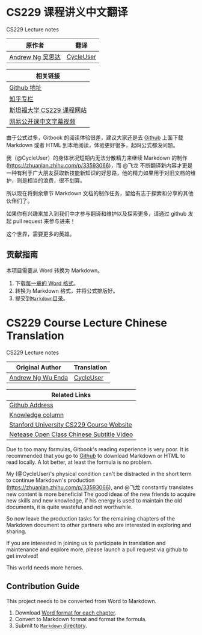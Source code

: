 # CS229 课程讲义中文翻译

CS229 Lecture notes

| 原作者 | 翻译 |
| --- | --- |
| [Andrew Ng  吴恩达](http://www.andrewng.org/) | [CycleUser](https://www.zhihu.com/people/cycleuser/columns) |

| 相关链接 |
| --- |
| [Github 地址](https://github.com/Kivy-CN/Stanford-CS-229-CN) |
| [知乎专栏](https://zhuanlan.zhihu.com/MachineLearn) |
| [斯坦福大学 CS229 课程网站](http://cs229.stanford.edu/) |
| [网易公开课中文字幕视频](http://open.163.com/movie/2008/1/M/C/M6SGF6VB4_M6SGHFBMC.html) |


由于公式过多，Gitbook 的阅读体验很差，建议大家还是去 [Github](https://github.com/Kivy-CN/Stanford-CS-229-CN) 上面下载 Markdown 或者 HTML 到本地阅读，体验更好很多，起码公式都没问题。


我（@CycleUser）的身体状况短期内无法分散精力来继续 Markdown 的制作(<https://zhuanlan.zhihu.com/p/33593066>)，而 @飞龙 不断翻译新内容才更是一种有利于广大朋友获取新技能新知识的好思路，他的精力如果用于对旧文档的维护，则是相当的浪费，很不划算。

所以现在将剩余章节 Markdown 文档的制作任务，留给有志于探索和分享的其他伙伴们了。

如果你有兴趣来加入到我们中才参与翻译和维护以及探索更多，请通过 github 发起 pull request 来参与进来！

这个世界，需要更多的英雄。

## 贡献指南

本项目需要从 Word 转换为 Markdown。

1.  下载[每一章的 Word 格式](%E4%B8%AD%E6%96%87%E7%BF%BB%E8%AF%91%E4%B8%AD)。
2.  转换为 Markdown 格式，并将公式排版好。
3.  提交到[`Markdown`目录](Markdown)。

# CS229 Course Lecture Chinese Translation

CS229 Lecture notes

| Original Author | Translation |
| --- | --- |
| [Andrew Ng Wu Enda](http://www.andrewng.org/) | [CycleUser](https://www.zhihu.com/people/cycleuser/columns) |

| Related Links |
| --- |
| [Github Address](https://github.com/Kivy-CN/Stanford-CS-229-CN) |
| [Knowledge column](https://zhuanlan.zhihu.com/MachineLearn) |
| [Stanford University CS229 Course Website](http://cs229.stanford.edu/) |
[Netease Open Class Chinese Subtitle Video](http://open.163.com/movie/2008/1/M/C/M6SGF6VB4_M6SGHFBMC.html) |


Due to too many formulas, Gitbook's reading experience is very poor. It is recommended that you go to [Github](https://github.com/Kivy-CN/Stanford-CS-229-CN) to download Markdown or HTML to read locally. A lot better, at least the formula is no problem.


My (@CycleUser)'s physical condition can't be distracted in the short term to continue Markdown's production (<https://zhuanlan.zhihu.com/p/33593066>), and @飞龙 constantly translates new content is more beneficial The good ideas of the new friends to acquire new skills and new knowledge, if his energy is used to maintain the old documents, it is quite wasteful and not worthwhile.

So now leave the production tasks for the remaining chapters of the Markdown document to other partners who are interested in exploring and sharing.

If you are interested in joining us to participate in translation and maintenance and explore more, please launch a pull request via github to get involved!

This world needs more heroes.

## Contribution Guide

This project needs to be converted from Word to Markdown.

1. Download [Word format for each chapter](%E4%B8%AD%E6%96%87%E7%BF%BB%E8%AF%91%E4%B8%AD).
2. Convert to Markdown format and format the formula.
3. Submit to [`Markdown` directory](Markdown).
